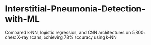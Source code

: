 # Interstitial-Pneumonia-Detection-with-ML
Compared k-NN, logistic regression, and CNN architectures on 5,800+ chest X-ray scans, achieving 78% accuracy using k-NN
